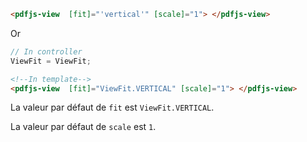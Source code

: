 ```html
<pdfjs-view  [fit]="'vertical'" [scale]="1"> </pdfjs-view>
```
Or
```typescript
// In controller
ViewFit = ViewFit;
```
```html
<!--In template-->
<pdfjs-view  [fit]="ViewFit.VERTICAL" [scale]="1"> </pdfjs-view>
```
La valeur par défaut de `fit` est `ViewFit.VERTICAL`.

La valeur par défaut de `scale` est `1`.
